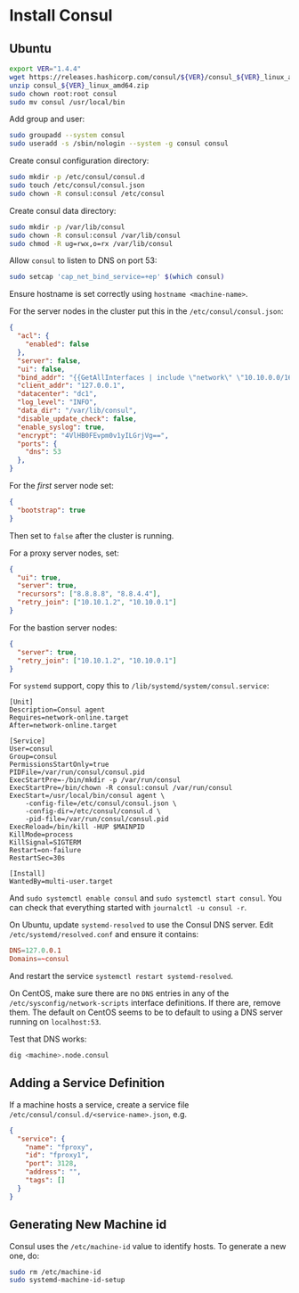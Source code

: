 # Install Consul

## Ubuntu

```bash
export VER="1.4.4"
wget https://releases.hashicorp.com/consul/${VER}/consul_${VER}_linux_amd64.zip
unzip consul_${VER}_linux_amd64.zip
sudo chown root:root consul
sudo mv consul /usr/local/bin
```

Add group and user:

```bash
sudo groupadd --system consul
sudo useradd -s /sbin/nologin --system -g consul consul
```

Create consul configuration directory:

```bash
sudo mkdir -p /etc/consul/consul.d
sudo touch /etc/consul/consul.json
sudo chown -R consul:consul /etc/consul
```

Create consul data directory:

```bash
sudo mkdir -p /var/lib/consul
sudo chown -R consul:consul /var/lib/consul
sudo chmod -R ug=rwx,o=rx /var/lib/consul
```

Allow `consul` to listen to DNS on port 53:

```bash
sudo setcap 'cap_net_bind_service=+ep' $(which consul)
```

Ensure hostname is set correctly using `hostname <machine-name>`.

For the server nodes in the cluster put this in the `/etc/consul/consul.json`:

```json
{
  "acl": {
    "enabled": false
  },
  "server": false,
  "ui": false,
  "bind_addr": "{{GetAllInterfaces | include \"network\" \"10.10.0.0/16\" | attr \"address\"}}",
  "client_addr": "127.0.0.1",
  "datacenter": "dc1",
  "log_level": "INFO",
  "data_dir": "/var/lib/consul",
  "disable_update_check": false,
  "enable_syslog": true,
  "encrypt": "4VlHB0FEvpm0v1yILGrjVg==",
  "ports": {
    "dns": 53
  },
}
```

For the _first_ server node set:

```json
{
  "bootstrap": true
}
```

Then set to `false` after the cluster is running.

For a proxy server nodes, set:

```json
{
  "ui": true,
  "server": true,
  "recursors": ["8.8.8.8", "8.8.4.4"],
  "retry_join": ["10.10.1.2", "10.10.0.1"]
}
```

For the bastion server nodes:

```json
{
  "server": true,
  "retry_join": ["10.10.1.2", "10.10.0.1"]
}
```

For `systemd` support, copy this to `/lib/systemd/system/consul.service`:

```service
[Unit]
Description=Consul agent
Requires=network-online.target
After=network-online.target

[Service]
User=consul
Group=consul
PermissionsStartOnly=true
PIDFile=/var/run/consul/consul.pid
ExecStartPre=-/bin/mkdir -p /var/run/consul
ExecStartPre=/bin/chown -R consul:consul /var/run/consul
ExecStart=/usr/local/bin/consul agent \
    -config-file=/etc/consul/consul.json \
    -config-dir=/etc/consul/consul.d \
    -pid-file=/var/run/consul/consul.pid
ExecReload=/bin/kill -HUP $MAINPID
KillMode=process
KillSignal=SIGTERM
Restart=on-failure
RestartSec=30s

[Install]
WantedBy=multi-user.target
```

And `sudo systemctl enable consul` and `sudo systemctl start consul`. You can check that everything started with `journalctl -u consul -r`.

On Ubuntu, update `systemd-resolved` to use the Consul DNS server. Edit `/etc/systemd/resolved.conf` and ensure it contains:

```conf
DNS=127.0.0.1
Domains=~consul
```

And restart the service `systemctl restart systemd-resolved`.

On CentOS, make sure there are no `DNS` entries in any of the `/etc/sysconfig/network-scripts` interface definitions.  If there are, remove them.  The default on CentOS seems to be to default to using a DNS server running on `localhost:53`.

Test that DNS works:

```sh
dig <machine>.node.consul
```

## Adding a Service Definition

If a machine hosts a service, create a service file `/etc/consul/consul.d/<service-name>.json`, e.g.

```json
{
  "service": {
    "name": "fproxy",
    "id": "fproxy1",
    "port": 3128,
    "address": "",
    "tags": []
  }
}
```

## Generating New Machine id

Consul uses the `/etc/machine-id` value to identify hosts.  To generate a new one, do:

```sh
sudo rm /etc/machine-id
sudo systemd-machine-id-setup
```
